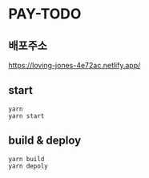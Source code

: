 # PAY-TODO 

## 배포주소

https://loving-jones-4e72ac.netlify.app/

## start

```
yarn
yarn start
```

## build & deploy

```
yarn build
yarn depoly
```

